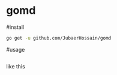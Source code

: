 # gomd

#install
```bash
go get -u github.com/JubaerHossain/gomd
```

#usage
```go run ./gomd create package_name module_name
```
like this
```go run ./gomd create github.com/JubaerHossain/golang_restapi user
```
